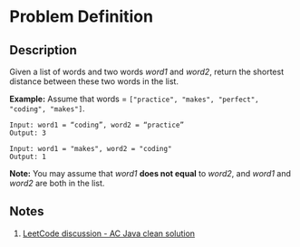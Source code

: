 # Problem Definition

## Description

Given a list of words and two words *word1* and *word2*, return the shortest distance between these two words in the list.

**Example:**
Assume that words = `["practice", "makes", "perfect", "coding", "makes"]`.

```text
Input: word1 = “coding”, word2 = “practice”
Output: 3
```

```text
Input: word1 = "makes", word2 = "coding"
Output: 1
```

**Note:** You may assume that *word1* **does not equal** to *word2*, and *word1* and *word2* are both in the list.

## Notes

1. [LeetCode discussion - AC Java clean solution](https://leetcode.com/problems/shortest-word-distance/discuss/66931/AC-Java-clean-solution)